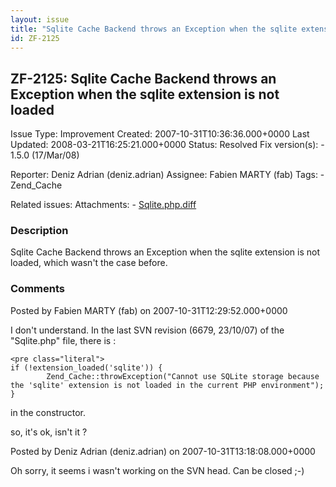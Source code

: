 ```yaml
---
layout: issue
title: "Sqlite Cache Backend throws an Exception when the sqlite extension is not loaded"
id: ZF-2125
---
```


ZF-2125: Sqlite Cache Backend throws an Exception when the sqlite extension is not loaded
-----------------------------------------------------------------------------------------

 Issue Type: Improvement Created: 2007-10-31T10:36:36.000+0000 Last Updated: 2008-03-21T16:25:21.000+0000 Status: Resolved Fix version(s): - 1.5.0 (17/Mar/08)
 
 Reporter:  Deniz Adrian (deniz.adrian)  Assignee:  Fabien MARTY (fab)  Tags: - Zend\_Cache
 
 Related issues: 
 Attachments: - [Sqlite.php.diff](/issues/secure/attachment/10904/Sqlite.php.diff)
 
### Description

Sqlite Cache Backend throws an Exception when the sqlite extension is not loaded, which wasn't the case before.

 

 

### Comments

Posted by Fabien MARTY (fab) on 2007-10-31T12:29:52.000+0000

I don't understand. In the last SVN revision (6679, 23/10/07) of the "Sqlite.php" file, there is :

 
    <pre class="literal"> 
    if (!extension_loaded('sqlite')) {
            Zend_Cache::throwException("Cannot use SQLite storage because the 'sqlite' extension is not loaded in the current PHP environment");
    }


in the constructor.

so, it's ok, isn't it ?

 

 

Posted by Deniz Adrian (deniz.adrian) on 2007-10-31T13:18:08.000+0000

Oh sorry, it seems i wasn't working on the SVN head. Can be closed ;-)

 

 